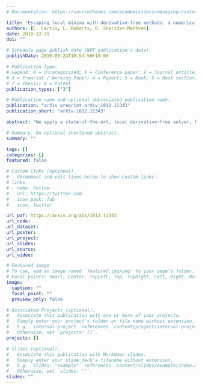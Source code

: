```yaml
---
# Documentation: https://sourcethemes.com/academic/docs/managing-content/

title: "Escaping local minima with derivative-free methods: a numerical investigation"
authors: [C. Cartis, L. Roberts, O. Sheridan-Methven]
date: 2018-12-29
doi: ""

# Schedule page publish date (NOT publication's date).
publishDate: 2019-09-24T10:54:50+10:00

# Publication type.
# Legend: 0 = Uncategorized; 1 = Conference paper; 2 = Journal article;
# 3 = Preprint / Working Paper; 4 = Report; 5 = Book; 6 = Book section;
# 7 = Thesis; 8 = Patent
publication_types: ["3"]

# Publication name and optional abbreviated publication name.
publication: "arXiv preprint arXiv:1812.11343"
publication_short: "arXiv:1812.11343"

abstract: "We apply a state-of-the-art, local derivative-free solver, Py-BOBYQA, to global optimization problems, and propose an algorithmic improvement that is beneficial in this context. Our numerical findings are illustrated on a commonly-used test set of global optimization problems and associated noisy variants, and on hyperparameter tuning for the machine learning test set MNIST. As Py-BOBYQA is a model-based trust-region method, we compare mostly (but not exclusively) with other global optimization methods for which (global) models are important, such as Bayesian optimization and response surface methods; we also consider state-of-the-art representative deterministic and stochastic codes, such as DIRECT and CMA-ES. We find Py-BOBYQA to be competitive with global solvers that are provably designed for finding global optima, for all accuracy/budget regimes, in both smooth and noisy settings. In particular, Py-BOBYQA variants are best performing for smooth and multiplicative noise problems in high-accuracy regimes. As a by-product, some preliminary conclusions can be drawn on the relative performance of the global solvers we have tested with default settings."

# Summary. An optional shortened abstract.
summary: ""

tags: []
categories: []
featured: false

# Custom links (optional).
#   Uncomment and edit lines below to show custom links.
# links:
# - name: Follow
#   url: https://twitter.com
#   icon_pack: fab
#   icon: twitter

url_pdf: https://arxiv.org/abs/1812.11343
url_code:
url_dataset:
url_poster:
url_project:
url_slides:
url_source:
url_video:

# Featured image
# To use, add an image named `featured.jpg/png` to your page's folder. 
# Focal points: Smart, Center, TopLeft, Top, TopRight, Left, Right, BottomLeft, Bottom, BottomRight.
image:
  caption: ""
  focal_point: ""
  preview_only: false

# Associated Projects (optional).
#   Associate this publication with one or more of your projects.
#   Simply enter your project's folder or file name without extension.
#   E.g. `internal-project` references `content/project/internal-project/index.md`.
#   Otherwise, set `projects: []`.
projects: []

# Slides (optional).
#   Associate this publication with Markdown slides.
#   Simply enter your slide deck's filename without extension.
#   E.g. `slides: "example"` references `content/slides/example/index.md`.
#   Otherwise, set `slides: ""`.
slides: ""
---
```

